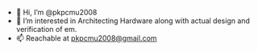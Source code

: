 - 👋 Hi, I’m @pkpcmu2008
- 👀 I’m interested in Architecting Hardware along with actual design and verification of em.
- 📫 Reachable at pkpcmu2008@gmail.com
